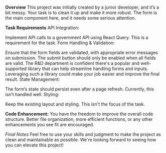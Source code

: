
**Overview**
This project was initially created by a junior developer, and it’s a bit messy. Your task is to clean it up and make it more robust. The form is the main component here, and it needs some serious attention.

**Task Requirements**
API Integration:

Implement API calls to a government API using React Query. This is a requirement for the task.
Form Handling & Validation:

Ensure that the form fields are validated, with appropriate error messages on submission.
The submit button should only be enabled when all fields are valid.
The R&D department is confident there's a popular and well-supported library that can help streamline handling forms and inputs. Leveraging such a library could make your job easier and improve the final result.
State Management:

The form’s state should persist even after a page refresh. Currently, this isn’t handled well.
Styling:

Keep the existing layout and styling. This isn't the focus of the task.

**Code Enhancement:**
You have the freedom to improve the overall code structure. Better file organization, more efficient functions, or any other enhancements you see fit are encouraged.

*Final Notes*
Feel free to use your skills and judgment to make the project as clean and maintainable as possible. We're looking forward to seeing how you can elevate this project!